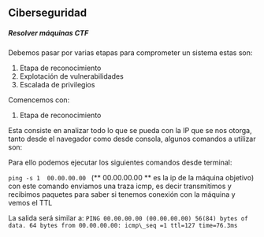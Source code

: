 
## Ciberseguridad 

##### Resolver máquinas CTF 



  
Debemos pasar por varias etapas para comprometer un sistema estas son:
  
 <ol>  
<li>Etapa de reconocimiento</li>  
<li>Explotación de vulnerabilidades</li>  
<li>Escalada de privilegios</li>  
</ol>

Comencemos con:

1) Etapa de reconocimiento

Esta consiste en analizar todo lo que se pueda con la IP que se nos otorga, tanto desde el navegador como desde consola, algunos comandos a utilizar son:

Para ello podemos ejecutar los siguientes comandos desde terminal:

```ping -s 1  00.00.00.00 ```
(** 00.00.00.00 ** es la ip de la máquina objetivo) con este comando enviamos una traza icmp, es decir transmitimos y recibimos paquetes para saber si tenemos conexión con la máquina y vemos el TTL

La salida será similar a:
	```PING 00.00.00.00 (00.00.00.00) 56(84) bytes of data.
	64 bytes from 00.00.00.00: icmp\_seq =1 ttl=127 time=76.3ms```

